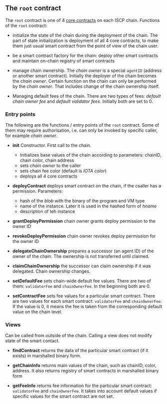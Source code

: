 ## The `root` contract

The `root` contract is one of 4 [core contracts](coresc.md) on each ISCP chain. 
Functions of the `root` contract:

- initialize the state of the chain during the deployment of the chain. 
 The part of state initialization is 
deployment of all 4 core contracts, to make them just usual smart contract from the point of view of the chain user.

- be a smart contract factory for the chain: deploy other smart contracts and maintain on-chain registry of smart contracts

- manage chain ownership. The _chain owner_ is a special `agentID` (address or another smart contract).
Initially the deployer of the chain becomes the _chain owner_. Certain function on the chain can only be performed
by the _chain owner_. That includes change of the chain ownership itself. 

- Managing default fees of the chain. There are two types of fees: _default chain owner fee_ and _default validator fees_. 
Initially both are set to 0. 

### Entry points
The following are the functions / entry points of the `root` contract. Some of them may require authorisation, i.e.
can only be invoked by specific caller, for example _chain owner_.  
 
* **init** Constructor. First call to the chain.
   * Initializes base values of the chain according to parameters: chainID, chain color, chain address
   * sets _chain owner_ to the caller 
   * sets chain fee color (default is _IOTA color_)
   * deploys all 4 core contracts
   
* **deployContract** deploys smart contract on the chain, if the csaller has a permission. Parameters:
   * hash of the _blob_ with the binary of the program and VM type
   * name of the instance. Later it is used in the hashed form of _hname_
   * description of teh instance   

* **grantDeployPermission** chain owner grants deploy permission to the owner ID

* **revokeDeployPermission** chain owner revokes deploy permission for the owner ID
 
* **delegateChainOwnership** prepares a successor (an agent ID) of the owner of the chain. The ownership is not transferred until claimed.
   
* **claimChainOwnership** the successor can claim ownership if it was delegated. Chain ownership changes.    

* **setDefaultFee** sets chain-wide default fee values. There are two of them: `validatorFee` and `chainOwnerFee`. 
In the beginning both are 0. 

* **setContractFee** sets fee values for a particular smart contract. There are two values for each smart contract: 
`validatorFee` and `chainOwnerFee`. If the value is 0, it means the fee is taken from the corresponding 
default value on the chain level.

### Views
Can be called from outside of the chain. Calling a view does not modify state of the smart contact.

* **findContract** returns the data of the particular smart contract (if it exists) in marshalled binary form.

* **getChainInfo** returns main values of the chain, such as chainID, color, address. It also returns registry of 
smart contracts in marshalled binary form 

* **getFeeInfo** returns fee information for the particular smart contract: `validatorFee` and `chainOwnerFee`. 
It takes into account default values if specific values for the smart contract are not set.   
